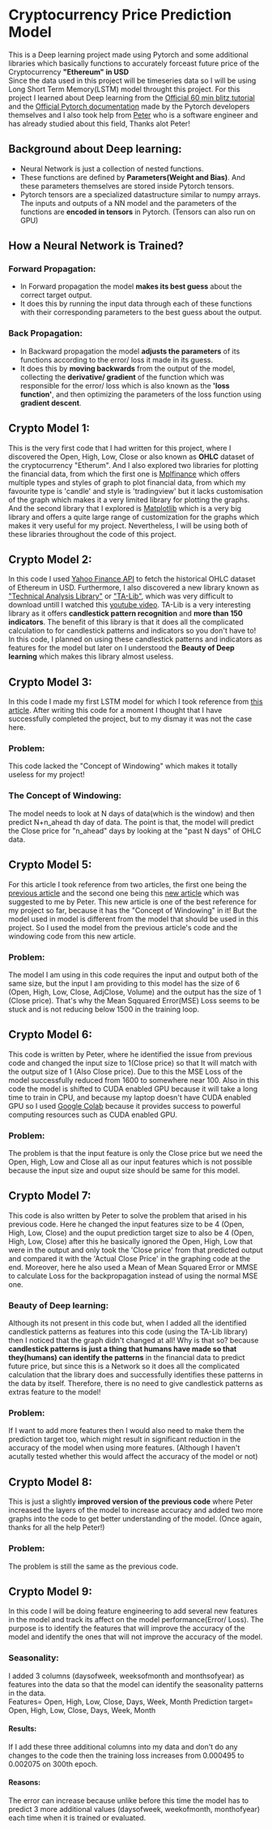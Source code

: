 # Cryptocurrency Price Prediction Model
This is a Deep learning project made using Pytorch and some additional libraries which basically functions to accurately forceast future price of the Cryptocurrency **"Ethereum" in USD**  
Since the data used in this project will be timeseries data so I will be using Long Short Term Memory(LSTM) model throught this project.
For this project I learned about Deep learning from the [Official 60 min blitz tutorial](https://pytorch.org/tutorials/beginner/deep_learning_60min_blitz.html) and the [Official Pytorch documentation](https://pytorch.org/docs/stable/index.html) made by the Pytorch developers themselves and I also took help from [Peter](https://github.com/VaguelySerious/) who is a software engineer and has already studied about this field, Thanks alot Peter!
## Background about Deep learning:
* Neural Network is just a collection of nested functions.  
* These functions are defined by **Parameters(Weight and Bias)**. And these parameters themselves are stored inside Pytorch tensors.  
* Pytorch tensors are a specialized datastructure similar to numpy arrays. The inputs and outputs of a NN model and the parameters of the functions are **encoded in tensors** in Pytorch. (Tensors can also run on GPU)
## How a Neural Network is Trained?
### Forward Propagation:
* In Forward propagation the model **makes its best guess** about the correct target output.
* It does this by running the input data through each of these functions with their corresponding parameters to the best guess about the output.  
### Back Propagation:
* In Backward propagation the model **adjusts the parameters** of its functions according to the error/ loss it made in its guess.
* It does this by **moving backwards** from the output of the model, collecting the **derivative/ gradient** of the function which was responsible for the error/ loss which is also known as the **'loss function'**, and then optimizing the parameters of the loss function using **gradient descent**.
## Crypto Model 1:
This is the very first code that I had written for this project, where I discovered the Open, High, Low, Close or also known as **OHLC** dataset of the cryptocurrency "Etherum". And I also explored two libraries for plotting the financial data, from which the first one is [Mplfinance](https://coderzcolumn.com/tutorials/data-science/candlestick-chart-in-python-mplfinance-plotly-bokeh#) which offers multiple types and styles of graph to plot financial data, from which my favourite type is 'candle' and style is 'tradingview' but it lacks customisation of the graph which makes it a very limited library for plotting the graphs. And the second library that I explored is [Matplotlib](https://matplotlib.org/3.5.3/api/_as_gen/matplotlib.pyplot.html) which is a very big library and offers a quite large range of customization for the graphs which makes it very useful for my project. Nevertheless, I will be using both of these libraries throughout the code of this project.
## Crypto Model 2:
In this code I used [Yahoo Finance API](https://pypi.org/project/yfinance/) to fetch the historical OHLC dataset of Ethereum in USD. Furthermore, I also discovered a new library known as ["Technical Analysis Library"](https://ta-lib.github.io/ta-lib-python/) or ["TA-Lib"](https://pypi.org/project/TA-Lib/), which was very difficult to download untill I watched this [youtube video](https://www.youtube.com/watch?v=30BaSfz0FGE&t=285s). TA-Lib is a very interesting library as it offers **candlestick pattern recognition** and **more than 150 indicators**. The benefit of this library is that it does all the complicated calculation to for candlestick patterns and indicators so you don't have to! In this code, I planned on using these candlestick patterns and indicators as features for the model but later on I understood the **Beauty of Deep learning** which makes this library almost useless.
## Crypto Model 3:
In this code I made my first LSTM model for which I took reference from [this article](https://cnvrg.io/pytorch-lstm/). After writing this code for a moment I thought that I have successfully completed the project, but to my dismay it was not the case here. 
### Problem:
This code lacked the "Concept of Windowing" which makes it totally useless for my project!
### The Concept of Windowing:
The model needs to look at N days of data(which is the window) and then predict N+n_ahead th day of data. The point is that, the model will predict the Close price for "n_ahead" days by looking at the "past N days" of OHLC data.
## Crypto Model 5:
For this article I took reference from two articles, the first one being the [previous article]() and the second one being this [new article]() which was suggested to me by Peter. This new article is one of the best reference for my project so far, because it has the "Concept of Windowing" in it! But the model used in model is different from the model that should be used in this project. So I used the model from the previous article's code and the windowing code from this new article.
### Problem: 
The model I am using  in this code requires the input and output both of the same size, but the input I am providing to this model has the size of 6 (Open, High, Low, Close, AdjClose, Volume) and the output has the size of 1 (Close price). That's why the Mean Sqquared Error(MSE) Loss seems to be stuck and is not reducing below 1500 in the training loop.
## Crypto Model 6:
This code is written by Peter, where he identified the issue from previous code and changed the input size to 1(Close price) so that It will match with the output size of 1 (Also Close price). Due to this the MSE Loss of the model successfully reduced from 1600 to somewhere near 100. Also in this code the model is shifted to CUDA enabled GPU because it will take a long time to train in CPU, and because my laptop doesn't have CUDA enabled GPU so I used [Google Colab](https://colab.google/) because it provides success to powerful computing resources such as CUDA enabled GPU.
### Problem:
The problem is that the input feature is only the Close price but we need the Open, High, Low and Close all as our input features which is not possible because the input size and ouput size should be same for this model.
## Crypto Model 7:
This code is also written by Peter to solve the problem that arised in his previous code. Here he changed the input features size to be 4 (Open, High, Low, Close) and the ouput prediction target size to also be 4 (Open, High, Low, Close) after this he basically ignored the Open, High, Low that were in the output and only took the 'Close price' from that predicted output and compared it with the 'Actual Close Price' in the graphing code at the end. Moreover, here he also used a Mean of Mean Squared Error or MMSE to calculate Loss for the backpropagation instead of using the normal MSE one.
### Beauty of Deep learning:
Although its not present in this code but, when I added all the identified candlestick patterns as features into this code (using the TA-Lib library) then I noticed that the graph didn't changed at all! Why is that so? because **candlestick patterns is just a thing that humans have made so that they(humans) can identify the patterns** in the financial data to predict future price, but since this is a Network so it does all the complicated calculation that the library does and successfully identifies these patterns in the data by itself. Therefore, there is no need to give candlestick patterns as extras feature to the model!
### Problem:
If I want to add more features then I would also need to make them the prediction target too, which might result in significant reduction in the accuracy of the model when using more features. (Although I haven't acutally tested whether this would affect the accuracy of the model or not)
## Crypto Model 8:
This is just a slightly **improved version of the previous code** where Peter increased the layers of the model to increase accuracy and added two more graphs into the code to get better understanding of the model.   (Once again, thanks for all the help Peter!)
### Problem:
The problem is still the same as the previous code.
## Crypto Model 9:
In this code I will be doing feature engineering to add several new features in the model and track its affect on the model performance(Error/ Loss). The purpose is to identify the features that will improve the accuracy of the model and identify the ones that will not improve the accuracy of the model.
### Seasonality:
I added 3 columns (daysofweek, weeksofmonth and monthsofyear) as features into the data so that the model can identify the seasonality patterns in the data.  
Features= Open, High, Low, Close, Days, Week, Month
Prediction target= Open, High, Low, Close, Days, Week, Month
#### Results:
If I add these three additional columns into my data and don't do any changes to the code then the training loss increases from 0.000495 to 0.002075 on 300th epoch.
#### Reasons:
The error can increase because unlike before this time the model has to predict 3 more additional values (daysofweek, weekofmonth, monthofyear) each time when it is trained or evaluated.



